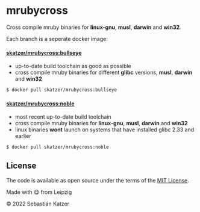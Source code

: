 # mrubycross

Cross compile mruby binaries for __linux-gnu__, __musl__, __darwin__ and __win32__.

Each branch is a seperate docker image:

#### [skatzer/mrubycross:bullseye][bullseye]
- up-to-date build toolchain as good as possible
- cross compile mruby binaries for different __glibc__ versions, __musl__, __darwin__ and __win32__

```sh
$ docker pull skatzer/mrubycross:bullseye
```

#### [skatzer/mrubycross:noble][noble]
- most recent up-to-date build toolchain
- cross compile mruby binaries for __linux-gnu__, __musl__, __darwin__ and __win32__
- linux binaries __wont__ launch on systems that have installed glibc 2.33 and earlier

```sh
$ docker pull skatzer/mrubycross:noble
```

## License

The code is available as open source under the terms of the [MIT License][license].

Made with :yum: from Leipzig

© 2022 Sebastián Katzer

[license]: https://opensource.org/licenses/MIT
[bullseye]: https://github.com/katzer/mrubycross/tree/bullseye
[noble]: https://github.com/katzer/mrubycross/tree/noble
